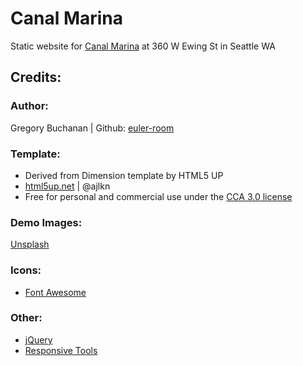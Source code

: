 # Canal Marina
Static website for [Canal Marina](http://canal-marina.com) at 360 W Ewing St in Seattle WA
## Credits:
###  Author: 
Gregory Buchanan | Github: [euler-room](https://github.com/euler-room)

### Template:
- Derived from Dimension template by HTML5 UP
- [html5up.net](html5up.net) | @ajlkn
- Free for personal and commercial use under the [CCA 3.0 license](https://html5up.net/license)

### Demo Images:
[Unsplash](https://unsplash.com)

### Icons:
- [Font Awesome](https://fontawesome.io)

### Other:
- [jQuery](https://jquery.com)
- [Responsive Tools](http://github.com/ajlkn/responsive-tools)

